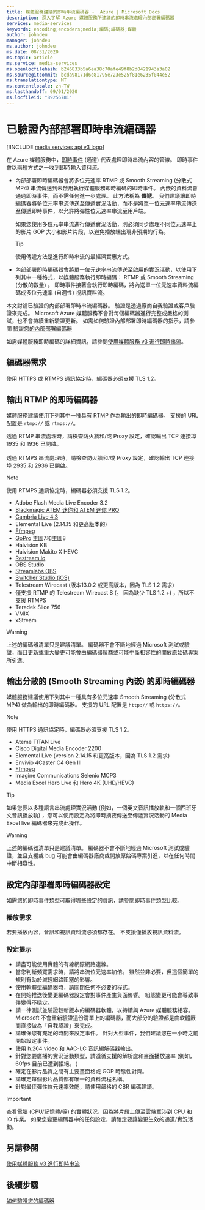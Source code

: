 ```yaml
---
title: 媒體服務建議的即時串流編碼器 -  Azure | Microsoft Docs
description: 深入了解 Azure 媒體服務所建議的即時串流處理內部部署編碼器
services: media-services
keywords: encoding;encoders;media;編碼;編碼器;媒體
author: johndeu
manager: johndeu
ms.author: johndeu
ms.date: 08/31/2020
ms.topic: article
ms.service: media-services
ms.openlocfilehash: b246833b5a6ea38c70afe49f8b2d0421943a3a02
ms.sourcegitcommit: bcda98171d6e81795e723e525f81e6235f044e52
ms.translationtype: MT
ms.contentlocale: zh-TW
ms.lasthandoff: 09/01/2020
ms.locfileid: "89256781"
---
```

# <a name="verified-on-premises-live-streaming-encoders"></a>已驗證內部部署即時串流編碼器

[!INCLUDE [media services api v3 logo](./includes/v3-hr.md)]

在 Azure 媒體服務中，[即時事件](/rest/api/media/liveevents) (通道) 代表處理即時串流內容的管線。 即時事件會以兩種方式之一收到即時輸入資料流。

* 內部部署即時編碼器會將多位元速率 RTMP 或 Smooth Streaming (分散式 MP4) 串流傳送到未啟用執行媒體服務即時編碼的即時事件。 內嵌的資料流會通過即時事件，而不需任何進一步處理。 此方法稱為 **傳遞**。 我們建議讓即時編碼器將多位元率串流傳送至傳遞實況活動，而不是將單一位元速率串流傳送至傳遞即時事件，以允許將彈性位元速率串流至用戶端。 

    如果您使用多位元率串流進行傳遞實況活動，則必須同步處理不同位元速率上的影片 GOP 大小和影片片段，以避免播放端出現非預期的行為。

  > [!TIP]
  > 使用傳遞方法是進行即時串流的最經濟實惠方式。
 
* 內部部署即時編碼器會將單一位元速率串流傳送至啟用的實況活動，以使用下列其中一種格式，以媒體服務執行即時編碼： RTMP 或 Smooth Streaming (分散的數量) 。 即時事件接著會執行即時編碼，將內送單一位元速率資料流編碼成多位元速率 (自適性) 視訊資料流。

本文討論已驗證的內部部署即時串流編碼器。 驗證是透過廠商自我驗證或客戶驗證來完成。 Microsoft Azure 媒體服務不會對每個編碼器進行完整或嚴格的測試，也不會持續重新驗證更新。 如需如何驗證內部部署即時編碼器的指示，請參閱 [驗證您的內部部署編碼器](become-on-premises-encoder-partner.md)

如需媒體服務即時編碼的詳細資訊，請參閱[使用媒體服務 v3 進行即時串流](live-streaming-overview.md)。

## <a name="encoder-requirements"></a>編碼器需求

使用 HTTPS 或 RTMPS 通訊協定時，編碼器必須支援 TLS 1.2。

## <a name="live-encoders-that-output-rtmp"></a>輸出 RTMP 的即時編碼器

媒體服務建議使用下列其中一種具有 RTMP 作為輸出的即時編碼器。 支援的 URL 配置是 `rtmp://` 或 `rtmps://`。

透過 RTMP 串流處理時，請檢查防火牆和/或 Proxy 設定，確認輸出 TCP 連接埠 1935 和 1936 已開啟。<br/><br/>
透過 RTMPS 串流處理時，請檢查防火牆和/或 Proxy 設定，確認輸出 TCP 連接埠 2935 和 2936 已開啟。

> [!NOTE]
> 使用 RTMPS 通訊協定時，編碼器必須支援 TLS 1.2。

- Adobe Flash Media Live Encoder 3.2
- [Blackmagic ATEM 迷你和 ATEM 迷你 PRO](https://www.blackmagicdesign.com/products/atemmini)
- [Cambria Live 4.3](https://www.capellasystems.net/products/cambria-live/)
- Elemental Live (2.14.15 和更高版本的) 
- [Ffmpeg](https://www.ffmpeg.org)
- [GoPro](https://gopro.com/help/articles/block/getting-started-with-live-streaming) 主圖7和主圖8
- Haivision KB
- Haivision Makito X HEVC
- [Restream.io](https://restream.io/)
- OBS Studio
- [Streamlabs OBS](https://streamlabs.com/)
- [Switcher Studio (iOS)](https://www.switcherstudio.com/)
- Telestream Wirecast (版本13.0.2 或更高版本，因為 TLS 1.2 需求) 
- 僅支援 RTMP 的 Telestream Wirecast S (。 因為缺少 TLS 1.2 +) ，所以不支援 RTMPS
- Teradek Slice 756
- VMIX
- xStream

> [!WARNING]
> 上述的編碼器清單只是建議清單。 編碼器不會不斷地經過 Microsoft 測試或驗證，而且更新或重大變更可能會由編碼器廠商或可能中斷相容性的開放原始碼專案所引進。 

## <a name="live-encoders-that-output-fragmented-mp4-smooth-streaming-ingest"></a>輸出分散的 (Smooth Streaming 內嵌) 的即時編碼器

媒體服務建議使用下列其中一種具有多位元速率 Smooth Streaming (分散式 MP4) 做為輸出的即時編碼器。 支援的 URL 配置是 `http://` 或 `https://`。

> [!NOTE]
> 使用 HTTPS 通訊協定時，編碼器必須支援 TLS 1.2。

- Ateme TITAN Live
- Cisco Digital Media Encoder 2200
- Elemental Live (version 2.14.15 和更高版本，因為 TLS 1.2 需求) 
- Envivio 4Caster C4 Gen III 
- [Ffmpeg](https://www.ffmpeg.org)
- Imagine Communications Selenio MCP3
- Media Excel Hero Live 和 Hero 4K (UHD/HEVC)

> [!TIP]
>  如果您要以多種語言串流處理實況活動 (例如，一個英文音訊播放軌和一個西班牙文音訊播放軌) ，您可以使用設定為將即時摘要傳送至傳遞實況活動的 Media Excel live 編碼器來完成此操作。

> [!WARNING]
> 上述的編碼器清單只是建議清單。 編碼器不會不斷地經過 Microsoft 測試或驗證，並且支援或 bug 可能會由編碼器廠商或開放原始碼專案引進，以在任何時間中斷相容性。 

## <a name="configuring-on-premises-live-encoder-settings"></a>設定內部部署即時編碼器設定

如需您的即時事件類型可取得哪些設定的資訊，請參閱[即時事件類型比較](live-event-types-comparison.md)。

### <a name="playback-requirements"></a>播放需求

若要播放內容，音訊和視訊資料流必須都存在。 不支援僅播放視訊資料流。

### <a name="configuration-tips"></a>設定提示

- 請盡可能使用實體的有線網際網路連線。
- 當您判斷頻寬需求時，請將串流位元速率加倍。 雖然並非必要，但這個簡單的規則有助於減輕網路阻塞的影響。
- 使用軟體型編碼器時，請關閉任何不必要的程式。
- 在開始推送後變更編碼器設定會對事件產生負面影響。 組態變更可能會導致事件變得不穩定。 
- 請一律測試並驗證較新版本的編碼器軟體，以持續與 Azure 媒體服務相容。 Microsoft 不會重新驗證這份清單上的編碼器，而大部分的驗證都是由軟體廠商直接做為「自我認證」來完成。
- 請確保您有充足的時間來設定事件。 針對大型事件，我們建議您在一小時之前開始設定事件。
- 使用 h.264 video 和 AAC-LC 音訊編解碼器輸出。
- 針對您要廣播的實況活動類型，請遵循支援的解析度和畫面播放速率 (例如，60fps 目前已遭到拒絕。 ) 
- 確定在影片品質之間有主要畫面格或 GOP 時態性對齊。
- 請確定每個影片品質都有唯一的資料流程名稱。
- 針對最佳彈性位元速率效能，請使用嚴格的 CBR 編碼建議。

> [!IMPORTANT]
> 查看電腦 (CPU/記憶體/等) 的實體狀況，因為將片段上傳至雲端牽涉到 CPU 和 IO 作業。 如果您變更編碼器中的任何設定，請確定要讓變更生效的通道/實況活動。

## <a name="see-also"></a>另請參閱

[使用媒體服務 v3 進行即時串流](live-streaming-overview.md)

## <a name="next-steps"></a>後續步驟

[如何驗證您的編碼器](become-on-premises-encoder-partner.md)
